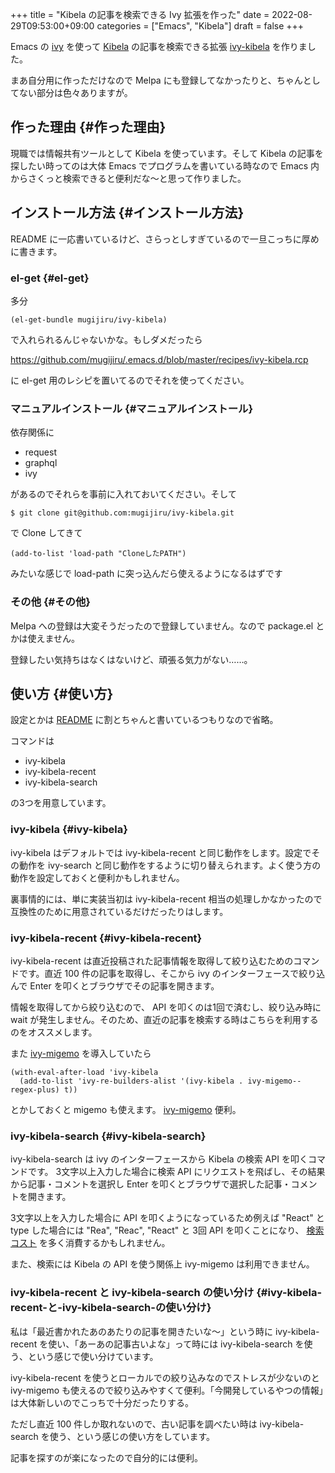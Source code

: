 +++
title = "Kibela の記事を検索できる Ivy 拡張を作った"
date = 2022-08-29T09:53:00+09:00
categories = ["Emacs", "Kibela"]
draft = false
+++

Emacs の [ivy](https://github.com/abo-abo/swiper) を使って [Kibela](https://kibe.la/) の記事を検索できる拡張 [ivy-kibela](https://github.com/mugijiru/ivy-kibela) を作りました。

まあ自分用に作っただけなので Melpa にも登録してなかったりと、ちゃんとしてない部分は色々ありますが。


## 作った理由 {#作った理由}

現職では情報共有ツールとして Kibela を使っています。そして Kibela の記事を探したい時ってのは大体 Emacs でプログラムを書いている時なので
Emacs 内からさくっと検索できると便利だな〜と思って作りました。


## インストール方法 {#インストール方法}

README に一応書いているけど、さらっとしすぎているので一旦こっちに厚めに書きます。


### el-get {#el-get}

多分

```emacs-lisp
(el-get-bundle mugijiru/ivy-kibela)
```

で入れられるんじゃないかな。もしダメだったら

<https://github.com/mugijiru/.emacs.d/blob/master/recipes/ivy-kibela.rcp>

に el-get 用のレシピを置いてるのでそれを使ってください。


### マニュアルインストール {#マニュアルインストール}

依存関係に

-   request
-   graphql
-   ivy

があるのでそれらを事前に入れておいてください。そして

```text
$ git clone git@github.com:mugijiru/ivy-kibela.git
```

で Clone してきて

```emacs-lisp
(add-to-list 'load-path "CloneしたPATH")
```

みたいな感じで load-path に突っ込んだら使えるようになるはずです


### その他 {#その他}

Melpa への登録は大変そうだったので登録していません。なので package.el とかは使えません。

登録したい気持ちはなくはないけど、頑張る気力がない……。


## 使い方 {#使い方}

設定とかは [README](https://github.com/mugijiru/ivy-kibela#%E8%A8%AD%E5%AE%9A) に割とちゃんと書いているつもりなので省略。

コマンドは

-   ivy-kibela
-   ivy-kibela-recent
-   ivy-kibela-search

の3つを用意しています。


### ivy-kibela {#ivy-kibela}

ivy-kibela はデフォルトでは ivy-kibela-recent と同じ動作をします。設定でその動作を ivy-search と同じ動作をするように切り替えられます。よく使う方の動作を設定しておくと便利かもしれません。

裏事情的には、単に実装当初は ivy-kibela-recent 相当の処理しかなかったので互換性のために用意されているだけだったりはします。


### ivy-kibela-recent {#ivy-kibela-recent}

ivy-kibela-recent は直近投稿された記事情報を取得して絞り込むためのコマンドです。直近 100 件の記事を取得し、そこから ivy のインターフェースで絞り込んで Enter を叩くとブラウザでその記事を開きます。

情報を取得してから絞り込むので、
API を叩くのは1回で済むし、絞り込み時に wait が発生しません。そのため、直近の記事を検索する時はこちらを利用するのをオススメします。

また [ivy-migemo](https://github.com/ROCKTAKEY/ivy-migemo) を導入していたら

```emacs-lisp
(with-eval-after-load 'ivy-kibela
  (add-to-list 'ivy-re-builders-alist '(ivy-kibela . ivy-migemo--regex-plus) t))
```

とかしておくと migemo も使えます。
[ivy-migemo](https://github.com/ROCKTAKEY/ivy-migemo) 便利。


### ivy-kibela-search {#ivy-kibela-search}

ivy-kibela-search は ivy のインターフェースから
Kibela の検索 API を叩くコマンドです。
3文字以上入力した場合に検索 API にリクエストを飛ばし、その結果から記事・コメントを選択し Enter を叩くとブラウザで選択した記事・コメントを開きます。

3文字以上を入力した場合に API を叩くようになっているため例えば "React" と type した場合には "Rea", "Reac", "React" と
3回 API を叩くことになり、
[検索コスト](https://github.com/kibela/kibela-api-v1-document#1%E6%99%82%E9%96%93%E3%81%94%E3%81%A8%E3%81%AB%E6%B6%88%E8%B2%BB%E3%81%A7%E3%81%8D%E3%82%8B%E3%82%B3%E3%82%B9%E3%83%88) を多く消費するかもしれません。

また、検索には Kibela の API を使う関係上
ivy-migemo は利用できません。


### ivy-kibela-recent と ivy-kibela-search の使い分け {#ivy-kibela-recent-と-ivy-kibela-search-の使い分け}

私は「最近書かれたあのあたりの記事を開きたいな〜」という時に ivy-kibela-recent を使い、「あーあの記事古いよな」って時には ivy-kibela-search を使う、という感じで使い分けています。

ivy-kibela-recent を使うとローカルでの絞り込みなのでストレスが少ないのと ivy-migemo も使えるので絞り込みやすくて便利。「今開発しているやつの情報」は大体新しいのでこっちで十分だったりする。

ただし直近 100 件しか取れないので、古い記事を調べたい時は ivy-kibela-search を使う、という感じの使い方をしています。

記事を探すのが楽になったので自分的には便利。
